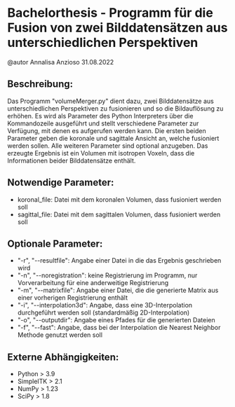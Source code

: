 # Bachelorthesis - Programm für die Fusion von zwei Bilddatensätzen aus unterschiedlichen Perspektiven
@autor Annalisa Anzioso 31.08.2022


Beschreibung:
--------------------
Das Programm "volumeMerger.py" dient dazu, zwei Bilddatensätze aus unterschiedlichen Perspektiven zu fusionieren und so die Bildauflösung zu erhöhen.
Es wird als Parameter des Python Interpreters über die Kommandozeile ausgeführt und stellt verschiedene Parameter zur Verfügung, mit denen es aufgerufen werden kann.
Die ersten beiden Parameter geben die koronale und sagittale Ansicht an, welche fusioniert werden sollen. Alle weiteren Parameter sind optional anzugeben.
Das erzeugte Ergebnis ist ein Volumen mit isotropen Voxeln, dass die Informationen beider Bilddatensätze enthält. 


Notwendige Parameter:
--------------------
- koronal_file:  Datei mit dem koronalen Volumen, dass fusioniert werden soll
- sagittal_file: Datei mit dem sagittalen Volumen, dass fusioniert werden soll


Optionale Parameter:
--------------------
- "-r", "--resultfile":      Angabe einer Datei in die das Ergebnis geschrieben wird
- "-n", "--noregistration":  keine Registrierung im Programm, nur Vorverarbeitung für eine anderweitige Registrierung
- "-m", "--matrixfile":      Angabe einer Datei, die die generierte Matrix aus einer vorherigen Registrierung enthält
- "-i", "--interpolation3d": Angabe, dass eine 3D-Interpolation durchgeführt werden soll (standardmäßig 2D-Interpolation)
- "-o", "--outputdir":       Angabe eines Pfades für die generierten Dateien
- "-f", "--fast":            Angabe, dass bei der Interpolation die Nearest Neighbor Methode genutzt werden soll


Externe Abhängigkeiten:
--------------------
- Python    > 3.9
- SimpleITK > 2.1
- NumPy     > 1.23
- SciPy     > 1.8


